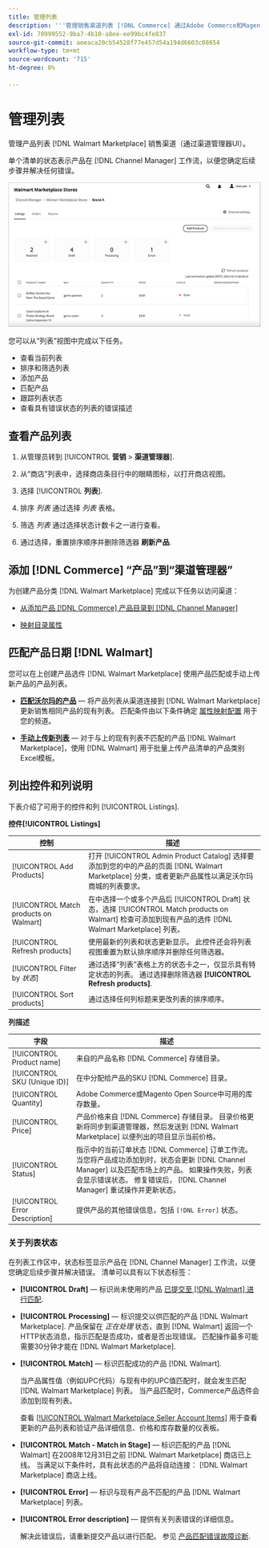 ```yaml
---
title: 管理列表
description: '''管理销售渠道列表 [!DNL Commerce] 通过Adobe Commerce和Magento Open Source渠道管理器进行存储。'
exl-id: 70999552-9ba7-4b10-a8ee-ee99bc4fe837
source-git-commit: aeeaca20cb54528f77e457d54a194d6603c08654
workflow-type: tm+mt
source-wordcount: '715'
ht-degree: 0%

---
```


# 管理列表

管理产品列表 [!DNL Walmart Marketplace] 销售渠道（通过渠道管理器UI）。

单个清单的状态表示产品在 [!DNL Channel Manager] 工作流，以便您确定后续步骤并解决任何错误。

![连接的销售渠道的列表页面](assets/listings-dashboard-view.png)

您可以从“列表”视图中完成以下任务。

* 查看当前列表
* 排序和筛选列表
* 添加产品
* 匹配产品
* 跟踪列表状态
* 查看具有错误状态的列表的错误描述

## 查看产品列表

1. 从管理员转到 [!UICONTROL **营销** > **渠道管理器**].

1. 从“商店”列表中，选择商店条目行中的眼睛图标，以打开商店视图。

1. 选择 [!UICONTROL **列表**].

1. 排序 *列表* 通过选择 *列表* 表格。

1. 筛选 *列表* 通过选择状态计数卡之一进行查看。

1. 通过选择，重置排序顺序并删除筛选器 **刷新产品**.

## 添加 [!DNL Commerce] “产品”到“渠道管理器”

为创建产品分类 [!DNL Walmart Marketplace] 完成以下任务以访问渠道：

* [从添加产品 [!DNL Commerce] 产品目录到 [!DNL Channel Manager]](add-products-to-channel-store.md)

* [映射目录属性](map-catalog-attributes.md#configure-product-attribute-settings)

## 匹配产品日期 [!DNL Walmart]

您可以在上创建产品选件 [!DNL Walmart Marketplace] 使用产品匹配或手动上传新产品的产品列表。

* **[匹配沃尔玛的产品](connect-listings-to-marketplace.md)** — 将产品列表从渠道连接到 [!DNL Walmart Marketplace] 更新销售相同产品的现有列表。 匹配条件由以下条件确定 [属性映射配置](map-catalog-attributes.md) 用于您的频道。

* **[手动上传新列表](connect-listings-to-marketplace.md#upload-new-product-listings)** — 对于与上的现有列表不匹配的产品 [!DNL Walmart Marketplace]，使用 [!DNL Walmart] 用于批量上传产品清单的产品类别Excel模板。

## 列出控件和列说明

下表介绍了可用于的控件和列 [!UICONTROL Listings].

**控件[!UICONTROL Listings]**

| **控制** | **描述** |
|----------------------------------------|-------------------------------------------------------------------------------------------------------------------------------------------------------------------------------------------------------------------|
| [!UICONTROL Add Products] | 打开 [!UICONTROL Admin Product Catalog] 选择要添加到您的中的产品的页面 [!DNL Walmart Marketplace] 分类，或者更新产品属性以满足沃尔玛商城的列表要求。 |
| [!UICONTROL Match products on Walmart] | 在中选择一个或多个产品后 [!UICONTROL Draft] 状态，选择 [!UICONTROL Match products on Walmart] 检查可添加到现有产品的选件 [!DNL Walmart Marketplace] 列表。 |
| [!UICONTROL Refresh products] | 使用最新的列表和状态更新显示。 此控件还会将列表视图重置为默认排序顺序并删除任何筛选器。 |
| [!UICONTROL Filter by *状态*] | 通过选择“列表”表格上方的状态卡之一，仅显示具有特定状态的列表。 通过选择删除筛选器 **[!UICONTROL Refresh products]**. |
| [!UICONTROL Sort products] | 通过选择任何列标题来更改列表的排序顺序。 |


**列描述**

| **字段** | **描述** |
|--------------------------------|-------------------------------------------------------------------------------------------------------------------------------------------------------------------------------------------------------------------------------------------------------------------------------------------------------------------------------------------------------------------|
| [!UICONTROL Product name] | 来自的产品名称 [!DNL Commerce] 存储目录。 |
| [!UICONTROL SKU (Unique ID)] | 在中分配给产品的SKU [!DNL Commerce] 目录。 |
| [!UICONTROL  Quantity] | Adobe Commerce或Magento Open Source中可用的库存数量。 |
| [!UICONTROL Price] | 产品价格来自 [!DNL Commerce] 存储目录。 目录价格更新将同步到渠道管理器，然后发送到 [!DNL Walmart Marketplace]  以便列出的项目显示当前价格。 |
| [!UICONTROL Status] | 指示中的当前订单状态 [!DNL Commerce] 订单工作流。 当您将产品成功添加到时，状态会更新 [!DNL Channel Manager] 以及匹配市场上的产品。 如果操作失败，列表会显示错误状态。 修复错误后， [!DNL Channel Manager] 重试操作并更新状态。 |
| [!UICONTROL Error Description] | 提供产品的其他错误信息，包括 `[!DNL Error]` 状态。 |

### 关于列表状态

在列表工作区中，状态标签显示产品在 [!DNL Channel Manager] 工作流，以便您确定后续步骤并解决错误。 清单可以具有以下状态标签：

* **[!UICONTROL Draft]** — 标识尚未使用的产品 [已提交至 [!DNL Walmart] 进行匹配](connect-listings-to-marketplace.md#match-products).

* **[!UICONTROL Processing]** — 标识提交以供匹配的产品 [!DNL Walmart Marketplace]. 产品保留在 *正在处理* 状态，直到 [!DNL Walmart] 返回一个HTTP状态消息，指示匹配是否成功，或者是否出现错误。 匹配操作最多可能需要30分钟才能在 [!DNL Walmart Marketplace].

* **[!UICONTROL Match]** — 标识匹配成功的产品 [!DNL Walmart].

   当产品属性值（例如UPC代码）与现有中的UPC值匹配时，就会发生匹配 [!DNL Walmart Marketplace] 列表。 当产品匹配时，Commerce产品选件会添加到现有列表。

   查看 [[!UICONTROL Walmart Marketplace Seller Account Items]](https://seller.walmart.com/items-and-inventory/manage-items) 用于查看更新的产品列表和验证产品详细信息、价格和库存数量的仪表板。

* **[!UICONTROL Match - Match in Stage]** — 标识匹配的产品 [!DNL Walmart] 在2008年12月31日之前 [!DNL Walmart Marketplace] 商店已上线。 当满足以下条件时，具有此状态的产品将自动连接： [!DNL Walmart Marketplace] 商店上线。

* **[!UICONTROL Error]** — 标识与现有产品不匹配的产品 [!DNL Walmart Marketplace] 列表。

* **[!UICONTROL Error description]** — 提供有关列表错误的详细信息。

   解决此错误后，请重新提交产品以进行匹配。 参见 [产品匹配错误故障诊断](connect-listings-to-marketplace.md#troubleshoot-product-match-errors).
